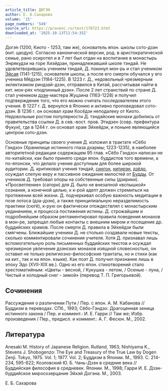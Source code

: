 ```yaml
---
article_title: ДОГЭН
author: Е. Б.Сахарова
volume: '15'
page_numbers: '549'
source_url: https://pravenc.ru/text/178723.html
downloaded_at: '2025-10-13T11:54:35Z'
---
```


Догэ́н (1200, Киото - 1253, там же), основатель япон. школы сото-дзэн (кит. цаодун). Согласно канонической версии, род. в аристократической семье, рано осиротел и в 7 лет был отдан на воспитание в монастырь Энрякудзи на горе Хиэйдзан, принадлежавший школе тэндай. Не удовлетворившись учением тэндай, Д. покинул мон-рь и стал учеником [Эйсая](https://pravenc.ru/text/Эйсая.html) (1141-1215), основателя школы, а после его смерти обучался у его ученика Мёдзэн (1184-1225). В 1223 г. Д., недовольный чрезмерным эклектизмом риндзай-дзэн, отправился в Китай, рассчитывая найти в кит. мон-рях «подлинный дзэн». После 2 лет странствий по стране Д. стал учеником [дзэн](https://pravenc.ru/text/дзэн.html)-мастера Жуцзина (1163-1228) и получил подтверждение того, что его можно считать последователем этого учения. В 1227 г. Д. вернулся в Японию и активно проповедовал сото-дзэн. В 1236 г. он основал храм Косёдзи неподалеку от Киото. Недовольные ростом популярности Д. тэндайские монахи добились от правительства ссылки Д. в сев.-вост. пров. Этидзен (совр. префектура Фукуи), где в 1244 г. он основал храм Эйхейдзи, и поныне являющийся центром сото-дзэн.

Основные принципы своего учения Д. изложил в трактате «Сёбо Гэндзо» (Хранилище истинного глаза дхармы; 1223-1235), в наиболее авторитетной редакции содержащем 95 глав. «Сёбо Гэндзо» написан не по-китайски, как было принято среди япон. буддистов того времени, а по-японски, что делало учение доступным для более широкой аудитории. Д. критиковал учения тэндай, [сингон](https://pravenc.ru/text/сингон.html), [нитирэн](https://pravenc.ru/text/нитирэн.html), [дзёдо](https://pravenc.ru/text/дзёдо.html), осуждал слепую веру и пассивное ожидание милостей от [Будды](https://pravenc.ru/text/Будды.html). От учеников Д. требовал опоры на собственные силы (дзирики). «Просветление» (сатори) для Д. было не внезапной «вспышкой» сознания, а конечной целью, к к-рой адепт должен стремиться на протяжении всей жизни. Д. подчеркивал особую важность медитации в позе лотоса (дза-дзэн), а также принципиальную неразделимость практики (сюгё), к-рую он фактически отождествлял с монастырским уединением, и процесса постижения истины. Д. строжайшим и подробнейшим образом регламентировал правила поведения монахов в мон-ре, запрещал любые контакты с внешним миром и посещение др. буддийских храмов. После смерти Д. правила в Эйхейдзи были смягчены. Ближайшие ученики Д. не столько создавали новые тексты, сколько комментировали сочинения учителя. Хотя Д. признавал лишь вспомогательную роль письменных буддийских текстов и осуждал чрезмерное увлечение дзэнских монахов изящной словесностью, он оставил не только религиозно-философские трактаты, но и стихи (как на кит., так и на япон. языке). Как поэт Д. получил признание лишь в эпоху Эдо (XVII-XIX вв.). Одно из его япон. стихотворений стало хрестоматийным: «Цветы - весной, / Кукушка - летом, / Осенью - луна, / Чистый и холодный снег - зимой» (перевод Т. П. Григорьевой).

## Сочинения

Рассуждения о различении Пути / Пер. с япон. А. М. Кабанова // Буддизм в переводах. СПб., 1993; Сёбо-Гэндзо: Драгоценная зеница истинного закона / Пер. и коммент.: И. Е. Гарри // Там же; Избр. произведения / Пер., предисл. и коммент.: А. Г. Фесюн. М., 2002.

## Литература

Anesaki M. History of Japanese Religion. Rutland, 1963; Nishiyama K., Stevens J. Shobogenzo: The Eye and Treasury of the True Law by Dogen Zenji. Tokyo, 1975. Vol. 1; 1977. Vol. 2; Буддизм в Японии. М., 1993. С. 214-234, 595-622; Козловский Ю. Б. Чань-Дзэн в средние века // Буддийская философия в средневек. Японии. М., 1998; Гарри И. Е. Дзэн-буддийское миросозерцание Эйхэй Догэна. М., 2003.

Е. Б.  Сахарова
